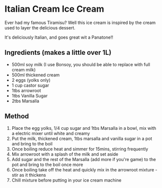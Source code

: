# Italian Cream Ice Cream

Ever had my famous Tiramisu?
Well this ice cream is inspired by the cream used to layer the delicious dessert.

It's deliciously Italian, and goes great wit a Panatone!!

## Ingredients (makes a little over 1L)

* 500ml soy milk (I use Bonsoy, you should be able to replace with full cream milk)
* 500ml thickened cream
* 2 eggs (yolks only)
* 1 cup castor sugar
* 1tbs arrowroot
* 1tbs Vanilla Sugar
* 2tbs Marsalla

## Method

1. Place the egg yolks, 1/4 cup sugar and 1tbs Marsalla in a bowl, mix with a electric mixer until white and creamy
2. Put the milk, thickened cream, 1tbs marsalla and vanilla sugar in a pot and bring to the boil
3. Once boiling reduce heat and simmer for 15mins, stirring frequently
4. Mix arrowroot with a splash of the milk and set aside
5. Add sugar and the rest of the Marsalla (add more if you're game) to the pot and bring to the boil once more
6. Once boiling take off the heat and quickly mix in the arrowroot mixture - stir as it thickens
7. Chill mixture before putting in your ice cream machine